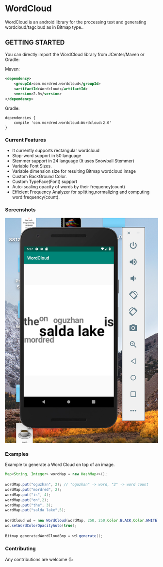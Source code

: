# WordCloud

WordCloud is an android library for the processing text and generating wordcloud/tagcloud as in Bitmap type..

## GETTING STARTED

You can directly import the WordCloud library from JCenter/Maven or Gradle:

Maven:

```xml
<dependency>
    <groupId>com.mordred.wordcloud</groupId>
    <artifactId>Wordcloud</artifactId>
    <version>2.0</version>
</dependency>
```

Gradle:

```
dependencies {
    compile 'com.mordred.wordcloud:Wordcloud:2.0'
}
```

### Current Features

- It currently supports rectangular wordcloud
- Stop-word support in 50 language
- Stemmer support in 24 language (It uses Snowball Stemmer)
- Variable Font Sizes.
- Variable dimension size for resulting Bitmap wordcloud image
- Custom BackGround Color.
- Custom TypeFace(Font) support
- Auto-scaling opacity of words by their frequency(count)
- Efficient Frequency Analyzer for splitting,normalizing and computing word frequency(count).

### Screenshots

<img src="ss1.png"/>

### Examples

Example to generate a Word Cloud on top of an image.

```java
Map<String, Integer> wordMap = new HashMap<>();

wordMap.put("oguzhan", 2); // "oguzhan" -> word, "2" -> word count
wordMap.put("mordred", 2);
wordMap.put("is", 4);
wordMap.put("on",2);
wordMap.put("the", 3);
wordMap.put("salda lake",5);

WordCloud wd = new WordCloud(wordMap, 250, 250,Color.BLACK,Color.WHITE);
wd.setWordColorOpacityAuto(true);

Bitmap generatedWordCloudBmp = wd.generate();
```

### Contributing

Any contributions are welcome :+1:
